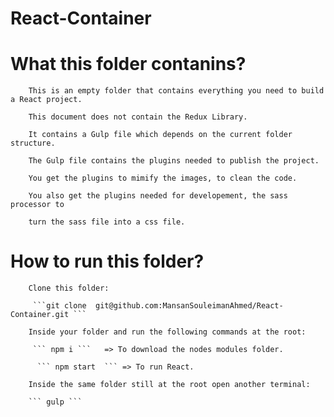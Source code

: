 # React-Container

# What this folder contanins?

        This is an empty folder that contains everything you need to build a React project.

        This document does not contain the Redux Library.

        It contains a Gulp file which depends on the current folder structure.

        The Gulp file contains the plugins needed to publish the project.

        You get the plugins to mimify the images, to clean the code.

        You also get the plugins needed for developement, the sass processor to

        turn the sass file into a css file.

# How to run this folder?

        Clone this folder:

         ```git clone  git@github.com:MansanSouleimanAhmed/React-Container.git ```

        Inside your folder and run the following commands at the root:

         ``` npm i ```   => To download the nodes modules folder.

          ``` npm start  ``` => To run React.

        Inside the same folder still at the root open another terminal:

        ``` gulp ```
